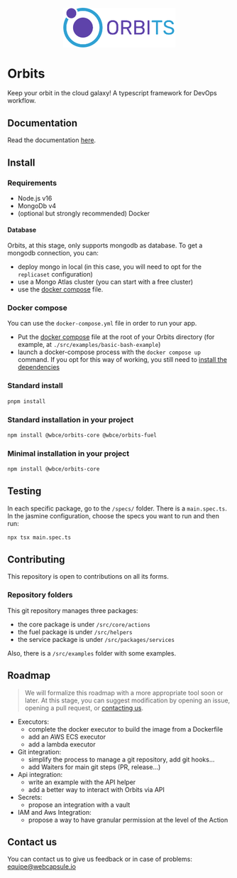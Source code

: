 <p align="center">
  <img src="./Logo-Orbits.png" alt="Orbits-logo" width=50% height=50%/>
</p>

# Orbits
Keep your orbit in the cloud galaxy! A typescript framework for DevOps workflow.

## Documentation

Read the documentation [here](./pages/main.md).

## Install

### Requirements

- Node.js v16
- MongoDb v4
- (optional but strongly recommended) Docker

#### Database

Orbits, at this stage, only supports mongodb as database.
To get a mongodb connection, you can:
- deploy mongo in local (in this case, you will need to opt for the `replicaset` configuration)
- use a Mongo Atlas cluster (you can start with a free cluster)
- use the [docker compose](./docker-compose.yml) file.

### Docker compose

You can use the `docker-compose.yml` file in order to run your app.
- Put the [docker compose](./docker-compose.yml) file at the root of your Orbits directory (for example, at `./src/examples/basic-bash-example`)
- launch a docker-compose process with the `docker compose up` command.
If you opt for this way of working, you still need to [install the dependencies](#standard-installation)

### Standard install

```bash
pnpm install
```

### Standard installation in your project

```bash
npm install @wbce/orbits-core @wbce/orbits-fuel
```

### Minimal installation in your project
```bash
npm install @wbce/orbits-core
```

## Testing
In each specific package, go to the `/specs/` folder. There is a `main.spec.ts`.
In the jasmine configuration, choose the specs you want to run and then run:
```bash
npx tsx main.spec.ts
```

## Contributing
This repository is open to contributions on all its forms.

### Repository folders
This git repository manages three packages:
- the core package is under `/src/core/actions`
- the fuel package is under `/src/helpers`
- the service package is under `/src/packages/services`

Also, there is a `/src/examples` folder with some examples.

## Roadmap

> We will formalize this roadmap with a more appropriate tool soon or later. At this stage, you can suggest modification by opening an issue, opening a pull request, or [contacting us](#contact-us).

* Executors:
  - complete the docker executor to build the image from a Dockerfile
  - add an AWS ECS executor
  - add a lambda executor
* Git integration:
  - simplify the process to manage a git repository, add git hooks...
  - add Waiters for main git steps (PR, release...)
* Api integration:
  - write an example with the API helper
  - add a better way to interact with Orbits via API
* Secrets:
  - propose an integration with a vault
* IAM and Aws Integration:
  - propose a way to have granular permission at the level of the Action

## Contact us
You can contact us to give us feedback or in case of problems:
equipe@webcapsule.io
